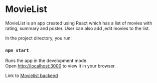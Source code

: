 # MovieList

MovieList is an app created using React which has a list of movies with rating, summary and poster. User can also add ,edit movies to the list.

In the project directory, you run:

### `npm start`

Runs the app in the development mode.\
Open [http://localhost:3000](http://localhost:3000) to view it in your browser.


Link to [Movielist backend](https://github.com/umapreethi-dev/Movielist-backend)